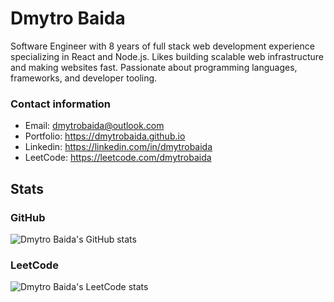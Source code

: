 # Dmytro Baida
Software Engineer with 8 years of full stack web development experience specializing in React and Node.js. Likes building scalable web infrastructure and making websites fast. Passionate about programming languages, frameworks, and developer tooling.

### Contact information
* Email: dmytrobaida@outlook.com
* Portfolio: https://dmytrobaida.github.io
* Linkedin: https://linkedin.com/in/dmytrobaida
* LeetCode: https://leetcode.com/dmytrobaida

## Stats
### GitHub
![Dmytro Baida's GitHub stats](https://github-readme-stats.vercel.app/api?username=dmytrobaida&show_icons=true&theme=transparent)
### LeetCode
![Dmytro Baida's LeetCode stats](https://leetcode-badge-sage.vercel.app/badge/dmytrobaida?theme=neutral) 
